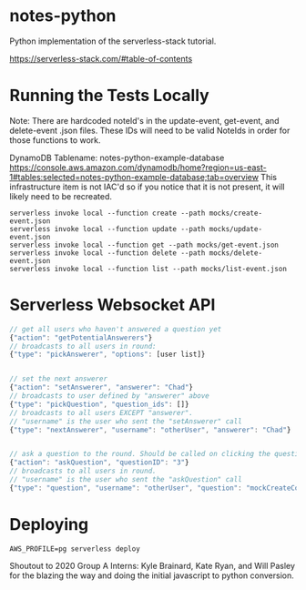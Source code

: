 # notes-python
Python implementation of the serverless-stack tutorial.

https://serverless-stack.com/#table-of-contents



# Running the Tests Locally
Note: There are hardcoded noteId's in the update-event, get-event, and delete-event .json files. These IDs will need to be valid NoteIds in order for those functions to work.

DynamoDB Tablename: notes-python-example-database
https://console.aws.amazon.com/dynamodb/home?region=us-east-1#tables:selected=notes-python-example-database;tab=overview
This infrastructure item is not IAC'd so if you notice that it is not present, it will likely need to be recreated.
```
serverless invoke local --function create --path mocks/create-event.json
serverless invoke local --function update --path mocks/update-event.json
serverless invoke local --function get --path mocks/get-event.json
serverless invoke local --function delete --path mocks/delete-event.json
serverless invoke local --function list --path mocks/list-event.json
```

# Serverless Websocket API
```javascript
// get all users who haven't answered a question yet
{"action": "getPotentialAnswerers"} 
// broadcasts to all users in round:
{"type": "pickAnswerer", "options": [user list]}


// set the next answerer
{"action": "setAnswerer", "answerer": "Chad"}
// broadcasts to user defined by "answerer" above
{"type": "pickQuestion", "question_ids": []}
// broadcasts to all users EXCEPT "answerer". 
// "username" is the user who sent the "setAnswerer" call
{"type": "nextAnswerer", "username": "otherUser", "answerer": "Chad"}


// ask a question to the round. Should be called on clicking the question tile
{"action": "askQuestion", "questionID": "3"}
// broadcasts to all users in round.
// "username" is the user who sent the "askQuestion" call
{"type": "question", "username": "otherUser", "question": "mockCreateContent"}
```


# Deploying
`AWS_PROFILE=pg serverless deploy`

Shoutout to 2020 Group A Interns: Kyle Brainard, Kate Ryan, and Will Pasley for the blazing the way and doing the initial javascript to python conversion.
